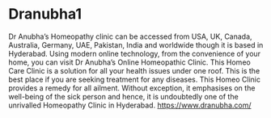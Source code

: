 # Dranubha1
Dr Anubha’s Homeopathy clinic can be accessed from USA, UK, Canada, Australia, Germany, UAE, Pakistan, India and worldwide though it is based in Hyderabad. Using modern online technology, from the convenience of your home, you can visit Dr Anubha’s Online Homeopathic Clinic. This Homeo Care Clinic is a solution for all your health issues under one roof. This is the best place if you are seeking treatment for any diseases. This Homeo Clinic provides a remedy for all ailment. Without exception, it emphasises on the well-being of the sick person and hence, it is undoubtedly one of the unrivalled Homeopathy Clinic in Hyderabad. https://www.dranubha.com/
